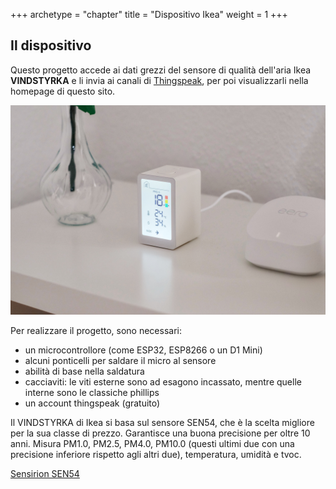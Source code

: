 +++
archetype = "chapter"
title = "Dispositivo Ikea"
weight = 1
+++

## Il dispositivo

Questo progetto accede ai dati grezzi del sensore di qualità dell'aria Ikea **VINDSTYRKA** e li invia ai canali di [Thingspeak](https://thingspeak.com/), per poi visualizzarli nella homepage di questo sito.

![](ikea.jpeg)

Per realizzare il progetto, sono necessari:

- un microcontrollore (come ESP32, ESP8266 o un D1 Mini)
- alcuni ponticelli per saldare il micro al sensore
- abilità di base nella saldatura
- cacciaviti: le viti esterne sono ad esagono incassato, mentre quelle interne sono le classiche phillips
- un account thingspeak (gratuito)

Il VINDSTYRKA di Ikea si basa sul sensore SEN54, che è la scelta migliore per la sua classe di prezzo. Garantisce una buona precisione per oltre 10 anni. Misura PM1.0, PM2.5, PM4.0, PM10.0 (questi ultimi due con una precisione inferiore rispetto agli altri due), temperatura, umidità e tvoc.

[Sensirion SEN54](https://sensirion.com/products/catalog/SEN54/)
